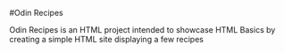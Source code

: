 #Odin Recipes

Odin Recipes is an HTML project intended to showcase HTML Basics by creating a simple HTML site displaying a few recipes
